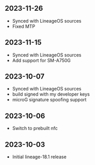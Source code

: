 ## 2023-11-26
- Synced with LineageOS sources
- Fixed MTP

## 2023-11-15
- Synced with LineageOS sources
- Add support for SM-A750G

## 2023-10-07
- Synced with LineageOS sources
- build signed with my developer keys
- microG signature spoofing support

## 2023-10-06
- Switch to prebuilt nfc

## 2023-10-03
- Initial lineage-18.1 release
